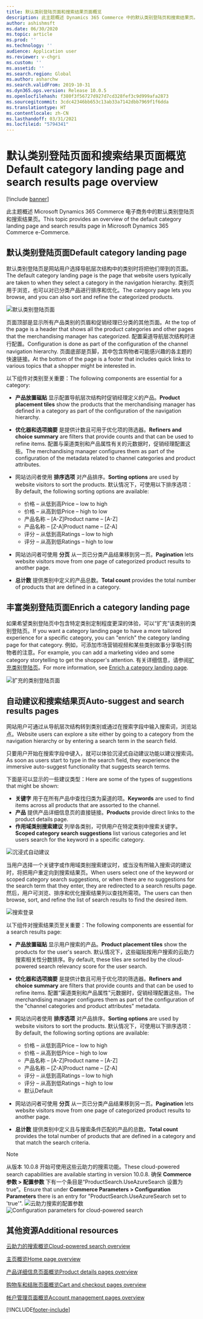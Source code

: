 ```yaml
---
title: 默认类别登陆页面和搜索结果页面概览
description: 此主题概述 Dynamics 365 Commerce 中的默认类别登陆页和搜索结果页。
author: ashishmsft
ms.date: 06/30/2020
ms.topic: article
ms.prod: ''
ms.technology: ''
audience: Application user
ms.reviewer: v-chgri
ms.custom: ''
ms.assetid: ''
ms.search.region: Global
ms.author: asharchw
ms.search.validFrom: 2019-10-31
ms.dyn365.ops.version: Release 10.0.5
ms.openlocfilehash: f380f3f56727d927d7cd328fef3c9d999afa2873
ms.sourcegitcommit: 3cdc42346bb653c13ab33a7142dbb7969f1f6dda
ms.translationtype: HT
ms.contentlocale: zh-CN
ms.lasthandoff: 03/31/2021
ms.locfileid: "5794341"
---
```

# <a name="default-category-landing-page-and-search-results-page-overview"></a><span data-ttu-id="46b13-103">默认类别登陆页面和搜索结果页面概览</span><span class="sxs-lookup"><span data-stu-id="46b13-103">Default category landing page and search results page overview</span></span>

[!include [banner](includes/banner.md)]

<span data-ttu-id="46b13-104">此主题概述 Microsoft Dynamics 365 Commerce 电子商务中的默认类别登陆页和搜索结果页。</span><span class="sxs-lookup"><span data-stu-id="46b13-104">This topic provides an overview of the default category landing page and search results page in Microsoft Dynamics 365 Commerce e-Commerce.</span></span>

## <a name="default-category-landing-page"></a><span data-ttu-id="46b13-105">默认类别登陆页面</span><span class="sxs-lookup"><span data-stu-id="46b13-105">Default category landing page</span></span>

<span data-ttu-id="46b13-106">默认类别登陆页是网站用户选择导航层次结构中的类别时将把他们带到的页面。</span><span class="sxs-lookup"><span data-stu-id="46b13-106">The default category landing page is the page that website users typically are taken to when they select a category in the navigation hierarchy.</span></span> <span data-ttu-id="46b13-107">类别页用于浏览，也可以对已分类产品进行排序和优化。</span><span class="sxs-lookup"><span data-stu-id="46b13-107">The category page lets you browse, and you can also sort and refine the categorized products.</span></span>

![默认类别登陆页面](./media/SimpleCategoryLandingDressCategory.png)

<span data-ttu-id="46b13-109">页面顶部是显示所有产品类别的页眉和促销经理已分类的其他页面。</span><span class="sxs-lookup"><span data-stu-id="46b13-109">At the top of the page is a header that shows all the product categories and other pages that the merchandising manager has categorized.</span></span> <span data-ttu-id="46b13-110">配置渠道导航层次结构时进行配置。</span><span class="sxs-lookup"><span data-stu-id="46b13-110">Configuration is done as part of the configuration of the channel navigation hierarchy.</span></span> <span data-ttu-id="46b13-111">页面底部是页脚，其中包含购物者可能感兴趣的各主题的快速链接。</span><span class="sxs-lookup"><span data-stu-id="46b13-111">At the bottom of the page is a footer that includes quick links to various topics that a shopper might be interested in.</span></span>

<span data-ttu-id="46b13-112">以下组件对类别至关重要：</span><span class="sxs-lookup"><span data-stu-id="46b13-112">The following components are essential for a category:</span></span>

- <span data-ttu-id="46b13-113">**产品放置磁贴** 显示配置导航层次结构时促销经理定义的产品。</span><span class="sxs-lookup"><span data-stu-id="46b13-113">**Product placement tiles** show the products that the merchandising manager has defined in a category as part of the configuration of the navigation hierarchy.</span></span>
- <span data-ttu-id="46b13-114">**优化器和选项摘要** 是提供计数且可用于优化项的筛选器。</span><span class="sxs-lookup"><span data-stu-id="46b13-114">**Refiners and choice summary** are filters that provide counts and that can be used to refine items.</span></span> <span data-ttu-id="46b13-115">配置与渠道类别和产品属性有关的元数据时，促销经理配置这些。</span><span class="sxs-lookup"><span data-stu-id="46b13-115">The merchandising manager configures them as part of the configuration of the metadata related to channel categories and product attributes.</span></span>
- <span data-ttu-id="46b13-116">网站访问者使用 **排序选项** 对产品排序。</span><span class="sxs-lookup"><span data-stu-id="46b13-116">**Sorting options** are used by website visitors to sort the products.</span></span> <span data-ttu-id="46b13-117">默认情况下，可使用以下排序选项：</span><span class="sxs-lookup"><span data-stu-id="46b13-117">By default, the following sorting options are available:</span></span>

    - <span data-ttu-id="46b13-118">价格 – 从低到高</span><span class="sxs-lookup"><span data-stu-id="46b13-118">Price – low to high</span></span>
    - <span data-ttu-id="46b13-119">价格 – 从高到低</span><span class="sxs-lookup"><span data-stu-id="46b13-119">Price – high to low</span></span>
    - <span data-ttu-id="46b13-120">产品名称 – \[A-Z\]</span><span class="sxs-lookup"><span data-stu-id="46b13-120">Product name – \[A-Z\]</span></span>
    - <span data-ttu-id="46b13-121">产品名称 – \[Z-A\]</span><span class="sxs-lookup"><span data-stu-id="46b13-121">Product name – \[Z-A\]</span></span>
    - <span data-ttu-id="46b13-122">评分 – 从低到高</span><span class="sxs-lookup"><span data-stu-id="46b13-122">Ratings – low to high</span></span>
    - <span data-ttu-id="46b13-123">评分 – 从高到低</span><span class="sxs-lookup"><span data-stu-id="46b13-123">Ratings – high to low</span></span>

- <span data-ttu-id="46b13-124">网站访问者可使用 **分页** 从一页已分类产品结果移到另一页。</span><span class="sxs-lookup"><span data-stu-id="46b13-124">**Pagination** lets website visitors move from one page of categorized product results to another page.</span></span>
- <span data-ttu-id="46b13-125">**总计数** 提供类别中定义的产品总数。</span><span class="sxs-lookup"><span data-stu-id="46b13-125">**Total count** provides the total number of products that are defined in a category.</span></span>

## <a name="enrich-a-category-landing-page"></a><span data-ttu-id="46b13-126">丰富类别登陆页面</span><span class="sxs-lookup"><span data-stu-id="46b13-126">Enrich a category landing page</span></span>

<span data-ttu-id="46b13-127">如果希望类别登陆页中包含特定类别定制程度更深的体验，可以“扩充”该类别的类别登陆页。</span><span class="sxs-lookup"><span data-stu-id="46b13-127">If you want a category landing page to have a more tailored experience for a specific category, you can "enrich" the category landing page for that category.</span></span> <span data-ttu-id="46b13-128">例如，可添加市场营销视频和某些类别故事分享吸引购物者的注意。</span><span class="sxs-lookup"><span data-stu-id="46b13-128">For example, you can add a marketing video and some category storytelling to get the shopper's attention.</span></span> <span data-ttu-id="46b13-129">有关详细信息，请参阅[扩充类别登陆页](enrich-category-page.md)。</span><span class="sxs-lookup"><span data-stu-id="46b13-129">For more information, see [Enrich a category landing page](enrich-category-page.md).</span></span>

![扩充的类别登陆页面](./media/CategoryLandingPages.png)

## <a name="auto-suggest-and-search-results-pages"></a><span data-ttu-id="46b13-131">自动建议和搜索结果页</span><span class="sxs-lookup"><span data-stu-id="46b13-131">Auto-suggest and search results pages</span></span>

<span data-ttu-id="46b13-132">网站用户可通过从导航层次结构转到类别或通过在搜索字段中输入搜索词，浏览站点。</span><span class="sxs-lookup"><span data-stu-id="46b13-132">Website users can explore a site either by going to a category from the navigation hierarchy or by entering a search term in the search field.</span></span>

<span data-ttu-id="46b13-133">只要用户开始在搜索字段中键入，就可以体验沉浸式自动建议功能以建议搜索词。</span><span class="sxs-lookup"><span data-stu-id="46b13-133">As soon as users start to type in the search field, they experience the immersive auto-suggest functionality that suggests search terms.</span></span>

<span data-ttu-id="46b13-134">下面是可以显示的一些建议类型：</span><span class="sxs-lookup"><span data-stu-id="46b13-134">Here are some of the types of suggestions that might be shown:</span></span>

- <span data-ttu-id="46b13-135">**关键字** 用于在所有产品中查找归类为渠道的项。</span><span class="sxs-lookup"><span data-stu-id="46b13-135">**Keywords** are used to find items across all products that are assorted to the channel.</span></span>
- <span data-ttu-id="46b13-136">**产品** 提供产品详细信息页的直接链接。</span><span class="sxs-lookup"><span data-stu-id="46b13-136">**Products** provide direct links to the product details page.</span></span>
- <span data-ttu-id="46b13-137">**作用域类别搜索建议** 列举各类别，可供用户在特定类别中搜索关键字。</span><span class="sxs-lookup"><span data-stu-id="46b13-137">**Scoped category search suggestions** list various categories and let users search for the keyword in a specific category.</span></span>

![沉浸式自动建议](./media/ImmersiveAutoSuggestUX.png)

<span data-ttu-id="46b13-139">当用户选择一个关键字或作用域类别搜索建议时，或当没有所输入搜索词的建议时，将把用户重定向到搜索结果页。</span><span class="sxs-lookup"><span data-stu-id="46b13-139">When users select one of the keyword or scoped category search suggestions, or when there are no suggestions for the search term that they enter, they are redirected to a search results page.</span></span> <span data-ttu-id="46b13-140">然后，用户可浏览、排序和优化搜索结果列以查找所需项。</span><span class="sxs-lookup"><span data-stu-id="46b13-140">The users can then browse, sort, and refine the list of search results to find the desired item.</span></span>

![搜索登录](./media/SearchLanding.png)

<span data-ttu-id="46b13-142">以下组件对搜索结果页至关重要：</span><span class="sxs-lookup"><span data-stu-id="46b13-142">The following components are essential for a search results page:</span></span>

- <span data-ttu-id="46b13-143">**产品放置磁贴** 显示用户搜索的产品。</span><span class="sxs-lookup"><span data-stu-id="46b13-143">**Product placement tiles** show the products for the user's search.</span></span> <span data-ttu-id="46b13-144">默认情况下，这些磁贴按用户搜索的云助力搜索相关性分数排序。</span><span class="sxs-lookup"><span data-stu-id="46b13-144">By default, these tiles are sorted by the cloud-powered search relevancy score for the user search.</span></span>
- <span data-ttu-id="46b13-145">**优化器和选项摘要** 是提供计数且可用于优化项的筛选器。</span><span class="sxs-lookup"><span data-stu-id="46b13-145">**Refiners and choice summary** are filters that provide counts and that can be used to refine items.</span></span> <span data-ttu-id="46b13-146">配置“渠道类别和产品属性”元数据时，促销经理配置这些。</span><span class="sxs-lookup"><span data-stu-id="46b13-146">The merchandising manager configures them as part of the configuration of the "channel categories and product attributes" metadata.</span></span>
- <span data-ttu-id="46b13-147">网站访问者使用 **排序选项** 对产品排序。</span><span class="sxs-lookup"><span data-stu-id="46b13-147">**Sorting options** are used by website visitors to sort the products.</span></span> <span data-ttu-id="46b13-148">默认情况下，可使用以下排序选项：</span><span class="sxs-lookup"><span data-stu-id="46b13-148">By default, the following sorting options are available:</span></span>

    - <span data-ttu-id="46b13-149">价格 – 从低到高</span><span class="sxs-lookup"><span data-stu-id="46b13-149">Price – low to high</span></span>
    - <span data-ttu-id="46b13-150">价格 – 从高到低</span><span class="sxs-lookup"><span data-stu-id="46b13-150">Price – high to low</span></span>
    - <span data-ttu-id="46b13-151">产品名称 – \[A-Z\]</span><span class="sxs-lookup"><span data-stu-id="46b13-151">Product name – \[A-Z\]</span></span>
    - <span data-ttu-id="46b13-152">产品名称 – \[Z-A\]</span><span class="sxs-lookup"><span data-stu-id="46b13-152">Product name – \[Z-A\]</span></span>
    - <span data-ttu-id="46b13-153">评分 – 从低到高</span><span class="sxs-lookup"><span data-stu-id="46b13-153">Ratings – low to high</span></span>
    - <span data-ttu-id="46b13-154">评分 – 从高到低</span><span class="sxs-lookup"><span data-stu-id="46b13-154">Ratings – high to low</span></span>
    - <span data-ttu-id="46b13-155">默认</span><span class="sxs-lookup"><span data-stu-id="46b13-155">Default</span></span>

- <span data-ttu-id="46b13-156">网站访问者可使用 **分页** 从一页已分类产品结果移到另一页。</span><span class="sxs-lookup"><span data-stu-id="46b13-156">**Pagination** lets website visitors move from one page of categorized product results to another page.</span></span>
- <span data-ttu-id="46b13-157">**总计数** 提供类别中定义且与搜索条件匹配的产品的总数。</span><span class="sxs-lookup"><span data-stu-id="46b13-157">**Total count** provides the total number of products that are defined in a category and that match the search criteria.</span></span>

>[!NOTE]
><span data-ttu-id="46b13-158">从版本 10.0.8 开始可使用这些云助力的搜索功能。</span><span class="sxs-lookup"><span data-stu-id="46b13-158">These cloud-powered search capabilities are available starting in version 10.0.8.</span></span> <span data-ttu-id="46b13-159">确保 **Commerce 参数 > 配置参数** 下有一个条目是“ProductSearch.UseAzureSearch 设置为 true”。</span><span class="sxs-lookup"><span data-stu-id="46b13-159">Ensure that under **Commerce Parameters > Configuration Parameters** there is an entry for "ProductSearch.UseAzureSearch set to 'true'".</span></span> 
<span data-ttu-id="46b13-160">![云助力搜索的配置参数](./media/CloudPoweredSearchConfigurationParameters.png)</span><span class="sxs-lookup"><span data-stu-id="46b13-160">![Configuration parameters for cloud-powered search](./media/CloudPoweredSearchConfigurationParameters.png)</span></span>

## <a name="additional-resources"></a><span data-ttu-id="46b13-161">其他资源</span><span class="sxs-lookup"><span data-stu-id="46b13-161">Additional resources</span></span>

[<span data-ttu-id="46b13-162">云助力的搜索概览</span><span class="sxs-lookup"><span data-stu-id="46b13-162">Cloud-powered search overview</span></span>](cloud-powered-search-overview.md)

[<span data-ttu-id="46b13-163">主页概览</span><span class="sxs-lookup"><span data-stu-id="46b13-163">Home page overview</span></span>](quick-tour-home-page.md)

[<span data-ttu-id="46b13-164">产品详细信息页面概览</span><span class="sxs-lookup"><span data-stu-id="46b13-164">Product details pages overview</span></span>](quick-tour-pdp.md)

[<span data-ttu-id="46b13-165">购物车和结账页面概览</span><span class="sxs-lookup"><span data-stu-id="46b13-165">Cart and checkout pages overview</span></span>](quick-tour-cart-checkout.md)

[<span data-ttu-id="46b13-166">帐户管理页面概览</span><span class="sxs-lookup"><span data-stu-id="46b13-166">Account management pages overview</span></span>](quick-tour-account-management.md)



[!INCLUDE[footer-include](../includes/footer-banner.md)]